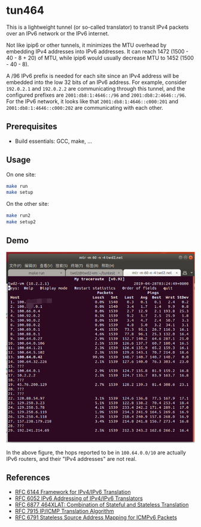 # tun464

This is a lightweight tunnel (or so-called translator) to transit IPv4 packets over an IPv6 network or the IPv6 internet.

Not like ipip6 or other tunnels, it minimizes the MTU overhead by embedding IPv4 addresses into IPv6 addresses. It can reach 1472 (1500 - 40 - 8 + 20) of MTU, while ipip6 would usually decrease MTU to 1452 (1500 - 40 - 8).

A /96 IPv6 prefix is needed for each site since an IPv4 address will be embedded into the low 32 bits of an IPv6 address. For example, consider `192.0.2.1` and `192.0.2.2` are communicating through this tunnel, and the configured prefixes are `2001:db8:1:4646::/96` and `2001:db8:2:4646::/96`. For the IPv6 network, it looks like that `2001:db8:1:4646::c000:201` and `2001:db8:1:4646::c000:202` are communicating with each other.

## Prerequisites

* Build essentials: GCC, make, ...

## Usage

On one site:

```bash
make run
make setup
```

On the other site:

```bash
make run2
make setup2
```

## Demo

![demo](demo.png)

In the above figure, the hops reported to be in `100.64.0.0/10` are actually IPv6 routers, and their "IPv4 addresses" are not real.

## References

* [RFC 6144 Framework for IPv4/IPv6 Translation](https://tools.ietf.org/html/rfc6144)
* [RFC 6052 IPv6 Addressing of IPv4/IPv6 Translators](https://tools.ietf.org/html/rfc6052)
* [RFC 6877 464XLAT: Combination of Stateful and Stateless Translation](https://tools.ietf.org/html/rfc6877)
* [RFC 7915 IP/ICMP Translation Algorithm](https://tools.ietf.org/html/rfc7915)
* [RFC 6791 Stateless Source Address Mapping for ICMPv6 Packets](https://tools.ietf.org/html/rfc6791)
